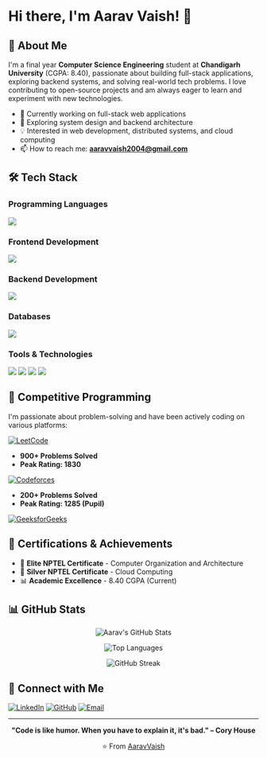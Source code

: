 # Hi there, I'm Aarav Vaish! 👋

## 🚀 About Me

I'm a final year **Computer Science Engineering** student at **Chandigarh University** (CGPA: 8.40), passionate about building full-stack applications, exploring backend systems, and solving real-world tech problems. I love contributing to open-source projects and am always eager to learn and experiment with new technologies.

- 🔭 Currently working on full-stack web applications
- 🌱 Exploring system design and backend architecture
- 💡 Interested in web development, distributed systems, and cloud computing
- 📫 How to reach me: **aaravvaish2004@gmail.com**

## 🛠️ Tech Stack
### Programming Languages  
  <img src="https://skillicons.dev/icons?i=cpp,js,sql" />

### Frontend Development  
  <img src="https://skillicons.dev/icons?i=react,html,css,tailwind" />

### Backend Development  
  <img src="https://skillicons.dev/icons?i=nodejs,express" />

### Databases  
  <img src="https://skillicons.dev/icons?i=mongodb,postgresql" />

### Tools & Technologies  
  <img src="https://img.shields.io/badge/Git-F05032?style=for-the-badge&logo=git&logoColor=white" />
  <img src="https://img.shields.io/badge/GitHub-181717?style=for-the-badge&logo=github&logoColor=white" />
  <img src="https://img.shields.io/badge/Socket.io-010101?style=for-the-badge&logo=socket.io&logoColor=white" />
  <img src="https://img.shields.io/badge/JWT-000000?style=for-the-badge&logo=jsonwebtokens&logoColor=white" />


## 🎯 Competitive Programming

I'm passionate about problem-solving and have been actively coding on various platforms:

[![LeetCode](https://img.shields.io/badge/LeetCode-FFA116?style=for-the-badge&logo=leetcode&logoColor=black)](https://leetcode.com/AaravVaish)
- **900+ Problems Solved**
- **Peak Rating: 1830**

[![Codeforces](https://img.shields.io/badge/Codeforces-1F8ACB?style=for-the-badge&logo=codeforces&logoColor=white)](https://codeforces.com/profile/AaravVaish)
- **200+ Problems Solved**
- **Peak Rating: 1285 (Pupil)**

[![GeeksforGeeks](https://img.shields.io/badge/GeeksforGeeks-298D46?style=for-the-badge&logo=geeksforgeeks&logoColor=white)](https://auth.geeksforgeeks.org/user/AaravVaish)

## 🏅 Certifications & Achievements

- 🥇 **Elite NPTEL Certificate** - Computer Organization and Architecture
- 🥈 **Silver NPTEL Certificate** - Cloud Computing
- 📊 **Academic Excellence** - 8.40 CGPA (Current)


## 📊 GitHub Stats

<div align="center">
  
![Aarav's GitHub Stats](https://github-readme-stats.vercel.app/api?username=Aarav11-vaish&show_icons=true&theme=radical)

![Top Languages](https://github-readme-stats.vercel.app/api/top-langs/?username=Aarav11-vaish&layout=compact&theme=radical)

![GitHub Streak](https://github-readme-streak-stats.herokuapp.com/?user=Aarav11-vaish&theme=radical)

</div>

## 🤝 Connect with Me

[![LinkedIn](https://img.shields.io/badge/LinkedIn-0077B5?style=for-the-badge&logo=linkedin&logoColor=white)](https://linkedin.com/in/AaravVaish)
[![GitHub](https://img.shields.io/badge/GitHub-100000?style=for-the-badge&logo=github&logoColor=white)](https://github.com/AaravVaish)
[![Email](https://img.shields.io/badge/Email-D14836?style=for-the-badge&logo=gmail&logoColor=white)](mailto:aaravvaish2004@gmail.com)

---

<div align="center">
  
**"Code is like humor. When you have to explain it, it's bad." – Cory House**

⭐️ From [AaravVaish](https://github.com/AaravVaish)

</div>
